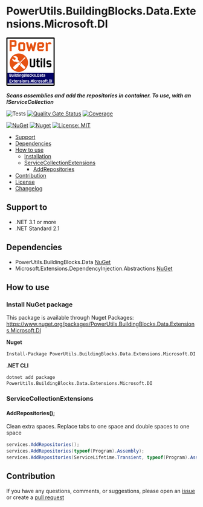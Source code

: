 # PowerUtils.BuildingBlocks.Data.Extensions.Microsoft.DI

![Logo](https://raw.githubusercontent.com/TechNobre/PowerUtils.BuildingBlocks.Data.Extensions.Microsoft.DI/main/assets/logo/logo_128x128.png)

***Scans assemblies and add the repositories in container. To use, with an IServiceCollection***

![Tests](https://github.com/TechNobre/PowerUtils.BuildingBlocks.Data.Extensions.Microsoft.DI/actions/workflows/test-project.yml/badge.svg)
[![Quality Gate Status](https://sonarcloud.io/api/project_badges/measure?project=TechNobre_PowerUtils.BuildingBlocks.Data.Extensions.Microsoft.DI&metric=alert_status)](https://sonarcloud.io/summary/new_code?id=TechNobre_PowerUtils.BuildingBlocks.Data.Extensions.Microsoft.DI)
[![Coverage](https://sonarcloud.io/api/project_badges/measure?project=TechNobre_PowerUtils.BuildingBlocks.Data.Extensions.Microsoft.DI&metric=coverage)](https://sonarcloud.io/summary/new_code?id=TechNobre_PowerUtils.BuildingBlocks.Data.Extensions.Microsoft.DI)

[![NuGet](https://img.shields.io/nuget/v/PowerUtils.BuildingBlocks.Data.Extensions.Microsoft.DI.svg)](https://www.nuget.org/packages/PowerUtils.BuildingBlocks.Data.Extensions.Microsoft.DI)
[![Nuget](https://img.shields.io/nuget/dt/PowerUtils.BuildingBlocks.Data.Extensions.Microsoft.DI.svg)](https://www.nuget.org/packages/PowerUtils.BuildingBlocks.Data.Extensions.Microsoft.DI)
[![License: MIT](https://img.shields.io/github/license/TechNobre/PowerUtils.BuildingBlocks.Data.Extensions.Microsoft.DI.svg)](https://github.com/TechNobre/PowerUtils.BuildingBlocks.Data.Extensions.Microsoft.DI/blob/main/LICENSE)

- [Support](#support-to)
- [Dependencies](#dependencies)
- [How to use](#how-to-use)
    - [Installation](#installation)
    - [ServiceCollectionExtensions](#ServiceCollectionExtensions)
      - [AddRepositories](#ServiceCollectionExtensions.AddRepositories)
- [Contribution](#contribution)
- [License](./LICENSE)
- [Changelog](./CHANGELOG.md)



## Support to <a name="support-to"></a>
- .NET 3.1 or more
- .NET Standard 2.1



## Dependencies <a name="dependencies"></a>

- PowerUtils.BuildingBlocks.Data [NuGet](https://www.nuget.org/packages/PowerUtils.BuildingBlocks.Data/)
- Microsoft.Extensions.DependencyInjection.Abstractions [NuGet](https://www.nuget.org/packages/Microsoft.Extensions.DependencyInjection.Abstractions/)



## How to use <a name="how-to-use"></a>

### Install NuGet package <a name="installation"></a>
This package is available through Nuget Packages: https://www.nuget.org/packages/PowerUtils.BuildingBlocks.Data.Extensions.Microsoft.DI

**Nuget**
```bash
Install-Package PowerUtils.BuildingBlocks.Data.Extensions.Microsoft.DI
```

**.NET CLI**
```
dotnet add package PowerUtils.BuildingBlocks.Data.Extensions.Microsoft.DI
```



### ServiceCollectionExtensions <a name="ServiceCollectionExtensions"></a>

#### AddRepositories(); <a name="ServiceCollectionExtensions.AddRepositories"></a>
Clean extra spaces. Replace tabs to one space and double spaces to one space

```csharp
services.AddRepositories();
services.AddRepositories(typeof(Program).Assembly);
services.AddRepositories(ServiceLifetime.Transient, typeof(Program).Assembly);
```



## Contribution <a name="contribution"></a>

If you have any questions, comments, or suggestions, please open an [issue](https://github.com/TechNobre/PowerUtils.BuildingBlocks.Data.Extensions.Microsoft.DI/issues/new/choose) or create a [pull request](https://github.com/TechNobre/PowerUtils.BuildingBlocks.Data.Extensions.Microsoft.DI/compare)